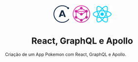 <p align="center">
  <a href="https://pt-br.reactjs.org/">
    <img src="apollo-graphql-react.png" alt="" height="60">
  </a>
</p>
<h1 align="center">
  React, GraphQL e Apollo
</h1>

Criação de um App Pokemon com React, GraphQL e Apollo.

